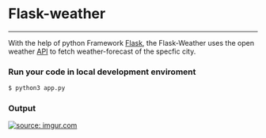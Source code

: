 # Flask-weather

-------------------------------------------------

With the help of python Framework [Flask](https://www.fullstackpython.com/flask.html), the Flask-Weather uses the open weather [API](https://openweathermap.org/api) to fetch weather-forecast of the specfic city.


### Run your code in local development enviroment

```bash 
$ python3 app.py
```

### Output  

<a href="https://imgur.com/SD76h4r"><img src="https://i.imgur.com/SD76h4r.png" title="source: imgur.com" /></a>
